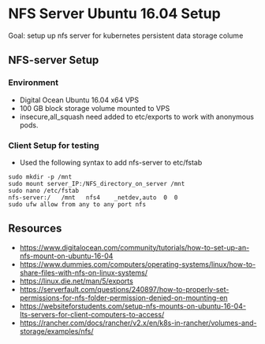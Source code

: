 # NFS Server Ubuntu 16.04 Setup
Goal: setup up nfs server for kubernetes persistent data storage colume

## NFS-server Setup
### Environment
* Digital Ocean Ubuntu 16.04 x64 VPS
* 100 GB block storage volume mounted to VPS
* insecure,all_squash need added to etc/exports to work with anonymous pods.

### Client Setup for testing
* Used the following syntax to add nfs-server to etc/fstab
```
sudo mkdir -p /mnt
sudo mount server_IP:/NFS_directory_on_server /mnt
sudo nano /etc/fstab
nfs-server:/   /mnt   nfs4    _netdev,auto  0  0
sudo ufw allow from any to any port nfs
```

## Resources
* https://www.digitalocean.com/community/tutorials/how-to-set-up-an-nfs-mount-on-ubuntu-16-04
* https://www.dummies.com/computers/operating-systems/linux/how-to-share-files-with-nfs-on-linux-systems/
* https://linux.die.net/man/5/exports
* https://serverfault.com/questions/240897/how-to-properly-set-permissions-for-nfs-folder-permission-denied-on-mounting-en
* https://websiteforstudents.com/setup-nfs-mounts-on-ubuntu-16-04-lts-servers-for-client-computers-to-access/
* https://rancher.com/docs/rancher/v2.x/en/k8s-in-rancher/volumes-and-storage/examples/nfs/

